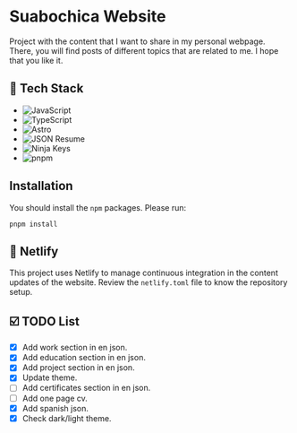 Suabochica Website
==================

Project with the content that I want to share in my personal webpage. There, you will find posts of different topics that are related to me. I hope that you like it.

🧰 Tech Stack
-------------

- ![JavaScript](https://www.javascript.com/)
- ![TypeScript](https://www.typescriptlang.org/)
- ![Astro](https://astro.build/)
- ![JSON Resume](https://jsonresume.org)
- ![Ninja Keys](https://github.com/ssleptsov/ninja-keys)
- ![pnpm](https://pnpm.io/)

Installation
-------------

You should install the `npm` packages. Please run:

    pnpm install

🚀 Netlify
--------

This project uses Netlify to manage continuous integration in the content updates of the website. Review the `netlify.toml` file to know the repository setup.

☑️ TODO List
-----------

- [x] Add work section in en json.
- [x] Add education section in en json.
- [x] Add project section in en json.
- [x] Update theme.
- [ ] Add certificates section in en json.
- [ ] Add one page cv.
- [x] Add spanish json.
- [x] Check dark/light theme.
